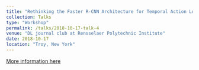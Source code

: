 ```yaml
---
title: "Rethinking the Faster R-CNN Architecture for Temporal Action Localization"
collection: Talks
type: "Workshop"
permalink: /talks/2018-10-17-talk-4
venue: "DL journal club at Rensselaer Polytechnic Institute"
date: 2018-10-17
location: "Troy, New York"
---
```

[More information here](https://github.com/hmshan/DL_JournalClub/blob/master/slides/2018-10-17_Yuanyuan_TAL.pdf)

